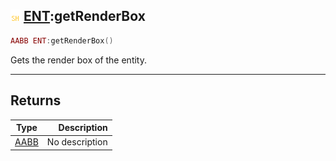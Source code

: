 ## ![shared](../../.gitbook/assets/shared.png) [ENT](https://iaswiki.rawr.dev/readme/ent):getRenderBox

```lua
AABB ENT:getRenderBox()
```

Gets the render box of the entity.

------
## Returns

| Type   | Description |
| ------ | ----------: |
| [AABB](https://iaswiki.rawr.dev/readme/aabb) | No description |


